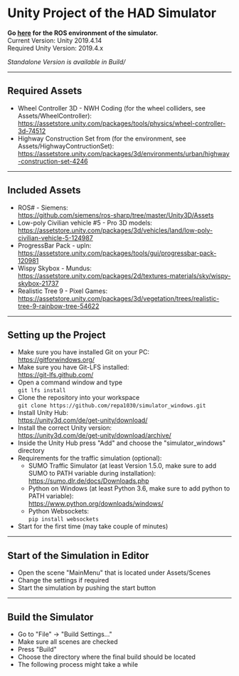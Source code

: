 # Unity Project of the HAD Simulator

**Go [here](https://github.com/repa1030/simulator_ubuntu) for the ROS environment of the simulator.**  
Current Version: Unity 2019.4.14  
Required Unity Version: 2019.4.x  

_Standalone Version is available in Build/_  

---
## Required Assets

* Wheel Controller 3D - NWH Coding (for the wheel colliders, see Assets/WheelController):  
<https://assetstore.unity.com/packages/tools/physics/wheel-controller-3d-74512>
* Highway Construction Set from  (for the environment, see Assets/HighwayContructionSet):  
<https://assetstore.unity.com/packages/3d/environments/urban/highway-construction-set-4246>

---
## Included Assets

* ROS# - Siemens:  
<https://github.com/siemens/ros-sharp/tree/master/Unity3D/Assets>
* Low-poly Civilian vehicle #5 - Pro 3D models:  
<https://assetstore.unity.com/packages/3d/vehicles/land/low-poly-civilian-vehicle-5-124987>
* ProgressBar Pack - upln:  
<https://assetstore.unity.com/packages/tools/gui/progressbar-pack-120981>
* Wispy Skybox - Mundus:  
<https://assetstore.unity.com/packages/2d/textures-materials/sky/wispy-skybox-21737>
* Realistic Tree 9 - Pixel Games:  
<https://assetstore.unity.com/packages/3d/vegetation/trees/realistic-tree-9-rainbow-tree-54622>

---
## Setting up the Project

* Make sure you have installed Git on your PC:  
<https://gitforwindows.org/>
* Make sure you have Git-LFS installed:  
<https://git-lfs.github.com/>
* Open a command window and type  
`git lfs install`
* Clone the repository into your workspace  
`git clone https://github.com/repa1030/simulator_windows.git`
* Install Unity Hub:  
<https://unity3d.com/de/get-unity/download/>
* Install the correct Unity version:  
<https://unity3d.com/de/get-unity/download/archive/>
* Inside the Unity Hub press "Add" and choose the "simulator_windows" directory
* Requirements for the traffic simulation (optional):
    * SUMO Traffic Simulator (at least Version 1.5.0, make sure to add SUMO to PATH variable during installation):  
    <https://sumo.dlr.de/docs/Downloads.php>
    * Python on Windows (at least Python 3.6, make sure to add python to PATH variable):  
    <https://www.python.org/downloads/windows/>
    * Python Websockets:  
    `pip install websockets`
* Start for the first time (may take couple of minutes)

---
## Start of the Simulation in Editor

* Open the scene "MainMenu" that is located under Assets/Scenes
* Change the settings if required
* Start the simulation by pushing the start button

---
## Build the Simulator

* Go to "File" -> "Build Settings..."
* Make sure all scenes are checked
* Press "Build"
* Choose the directory where the final build should be located
* The following process might take a while